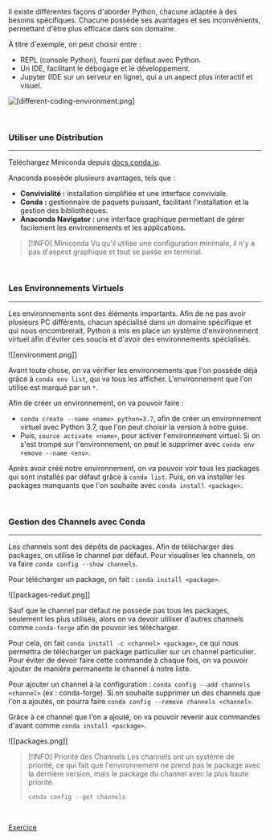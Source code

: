 Il existe différentes façons d'aborder Python, chacune adaptée à des besoins spécifiques. Chacune possède ses avantages et ses inconvénients, permettant d'être plus efficace dans son domaine.

À titre d'exemple, on peut choisir entre :
- REPL (console Python), fourni par défaut avec Python.
- Un IDE, facilitant le débogage et le développement.
- Jupyter (IDE sur un serveur en ligne), qui a un aspect plus interactif et visuel.

![[different-coding-environment.png]](academind)

<br>

### Utiliser une Distribution

---

Téléchargez Miniconda depuis [docs.conda.io](https://docs.conda.io/projects/miniconda/en/latest/#latest-miniconda-installer-links).

Anaconda possède plusieurs avantages, tels que :
- **Convivialité :** installation simplifiée et une interface conviviale.
- **Conda :** gestionnaire de paquets puissant, facilitant l'installation et la gestion des bibliothèques.
- **Anaconda Navigator :** une interface graphique permettant de gérer facilement les environnements et les applications.

> [!INFO] Miniconda
> Vu qu'il utilise une configuration minimale, il n'y a pas d'aspect graphique et tout se passe en terminal.

<br>

### Les Environnements Virtuels

---

Les environnements sont des éléments importants. Afin de ne pas avoir plusieurs PC différents, chacun spécialisé dans un domaine spécifique et qui nous encombrerait, Python a mis en place un système d'environnement virtuel afin d'éviter ces soucis et d'avoir des environnements spécialisés.

![[environment.png]]

Avant toute chose, on va vérifier les environnements que l'on possède déjà grâce à `conda env list`, qui va tous les afficher. L'environnement que l'on utilise est marqué par un `*`.

Afin de créer un environnement, on va pouvoir faire :
- `conda create --name <name> python=3.7`, afin de créer un environnement virtuel avec Python 3.7, que l'on peut choisir la version à notre guise.
- Puis, `source activate <name>`, pour activer l'environnement virtuel.
Si on s'est trompé sur l'environnement, on peut le supprimer avec `conda env remove --name <env>`.

Après avoir créé notre environnement, on va pouvoir voir tous les packages qui sont installés par défaut grâce à `conda list`. Puis, on va installer les packages manquants que l'on souhaite avec `conda install <package>`.

<br>

### Gestion des Channels avec Conda

---

Les channels sont des dépôts de packages. Afin de télécharger des packages, on utilise le channel par défaut.
Pour visualiser les channels, on va faire `conda config --show channels`.

Pour télécharger un package, on fait : `conda install <package>`.

![[packages-reduit.png]]

Sauf que le channel par défaut ne possède pas tous les packages, seulement les plus utilisés, alors on va devoir utiliser d'autres channels comme `conda-forge` afin de pouvoir les télécharger.

Pour cela, on fait `conda install -c <channel> <package>`, ce qui nous permettra de télécharger un package particulier sur un channel particulier.
Pour éviter de devoir faire cette commande à chaque fois, on va pouvoir ajouter de manière permanente le channel à notre liste.

Pour ajouter un channel à la configuration : `conda config --add channels <channel>` (ex : conda-forge). Si on souhaite supprimer un des channels que l'on a ajoutés, on pourra faire `conda config --remove channels <channel>`.

Grâce à ce channel que l'on a ajouté, on va pouvoir revenir aux commandes d'avant comme `conda install <package>`.

![[packages.png]]

> [!INFO] Priorité des Channels
> Les channels ont un système de priorité, ce qui fait que l'environnement ne prend pas le package avec la dernière version, mais le package du channel avec la plus haute priorité.
>
> `conda config --get channels`

<br>

[Exercice](cours/Exercices/Environnements%20anaconda.md)